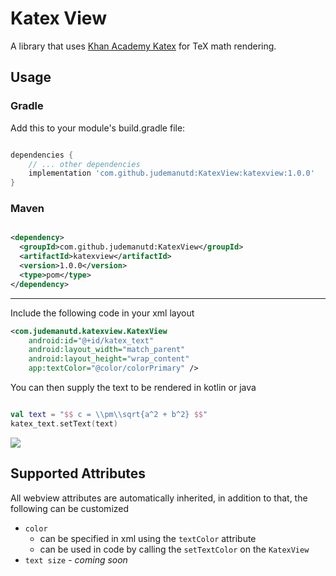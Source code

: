 # Katex View

A library that uses [Khan Academy Katex](https://github.com/KaTeX/KaTeX) for TeX math rendering.

## Usage

### Gradle

Add this to your module's build.gradle file:

```groovy

dependencies {
    // ... other dependencies
    implementation 'com.github.judemanutd:KatexView:katexview:1.0.0'
}

```

### Maven

```xml

<dependency>
  <groupId>com.github.judemanutd:KatexView</groupId>
  <artifactId>katexview</artifactId>
  <version>1.0.0</version>
  <type>pom</type>
</dependency>

```
__________

Include the following code in your xml layout

```xml
<com.judemanutd.katexview.KatexView
    android:id="@+id/katex_text"
    android:layout_width="match_parent"
    android:layout_height="wrap_content"
    app:textColor="@color/colorPrimary" />
```

You can then supply the text to be rendered in kotlin or java

```kotlin

val text = "$$ c = \\pm\\sqrt{a^2 + b^2} $$"
katex_text.setText(text)

```

<img src="https://raw.githubusercontent.com/judemanutd/KatexView/master/example.png" />

## Supported Attributes

All webview attributes are automatically inherited, in addition to that, the following can be customized 
- `color` 
    - can be specified in xml using the `textColor` attribute
    - can be used in code by calling the `setTextColor` on the `KatexView`
- `text size` - _coming soon_